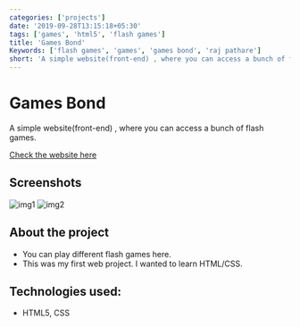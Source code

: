 ```yaml
---
categories: ['projects']
date: '2019-09-28T13:15:18+05:30'
tags: ['games', 'html5', 'flash games']
title: 'Games Bond'
Keywords: ['flash games', 'games', 'games bond', 'raj pathare']
short: 'A simple website(front-end) , where you can access a bunch of flash games.'
---
```


# Games Bond

A simple website(front-end) , where you can access a bunch of flash games.

[Check the website here](https://rajpathare.github.io)

## Screenshots

![img1](../../images/g1.jpg) ![img2](../../images/g2.jpg)

## About the project

- You can play different flash games here.
- This was my first web project. I wanted to learn HTML/CSS.

## Technologies used:

- HTML5, CSS

